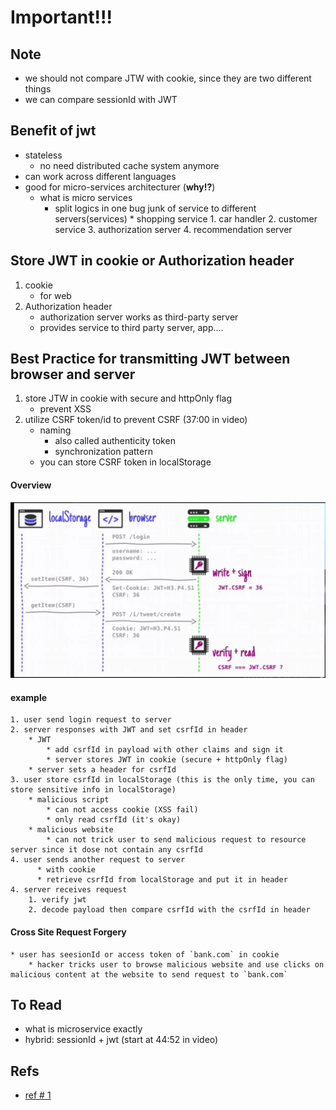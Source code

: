# Important!!!

## Note
* we should not compare JTW with cookie, since they are two different things
* we can compare sessionId with JWT

## Benefit of jwt
* stateless
    * no need distributed cache system anymore
* can work across different languages
* good for micro-services architecturer (**why!?**)
    * what is micro services
        * split logics in one bug junk of service to different servers(services)
              * shopping service
                  1. car handler
                  2. customer service
                  3. authorization server
                  4. recommendation server



## Store JWT in cookie or Authorization header
1. cookie
    * for web
2. Authorization header
    * authorization server works as third-party server
    * provides service to third party server, app....


## Best Practice for transmitting JWT between browser and server
1. store JTW in cookie with secure and httpOnly flag
    * prevent XSS
2. utilize CSRF token/id to prevent CSRF (37:00 in video)
    * naming
        * also called authenticity token
        * synchronization pattern
    * you can store CSRF token in localStorage

#### Overview
<img src="./assets/jwt_best_practice.png" />

#### example
    1. user send login request to server
    2. server responses with JWT and set csrfId in header
        * JWT
            * add csrfId in payload with other claims and sign it
            * server stores JWT in cookie (secure + httpOnly flag)
        * server sets a header for csrfId
    3. user store csrfId in localStorage (this is the only time, you can store sensitive info in localStorage)
        * malicious script
            * can not access cookie (XSS fail)
            * only read csrfId (it's okay)
        * malicious website
            * can not trick user to send malicious request to resource server since it dose not contain any csrfId
    4. user sends another request to server
          * with cookie
          * retrieve csrfId from localStorage and put it in header
    4. server receives request
        1. verify jwt
        2. decode payload then compare csrfId with the csrfId in header


#### Cross Site Request Forgery
    * user has seesionId or access token of `bank.com` in cookie
        * hacker tricks user to browse malicious website and use clicks on malicious content at the website to send request to `bank.com`


## To Read
* what is microservice exactly
* hybrid: sessionId + jwt (start at 44:52 in video)


## Refs
* [ref # 1](https://www.youtube.com/watch?v=67mezK3NzpU)
